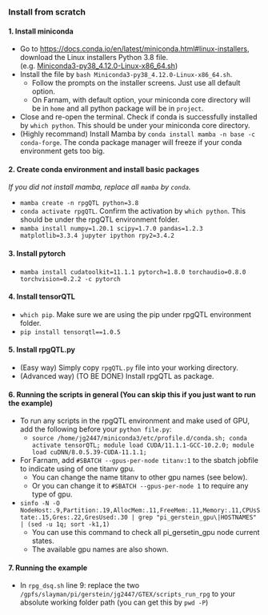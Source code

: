 ### Install from scratch
#### 1. Install miniconda
* Go to https://docs.conda.io/en/latest/miniconda.html#linux-installers, download the Linux installers Python 3.8 file.  
(e.g. [Miniconda3-py38_4.12.0-Linux-x86_64.sh](https://repo.anaconda.com/miniconda/Miniconda3-py38_4.12.0-Linux-x86_64.sh))  
* Install the file by `bash Miniconda3-py38_4.12.0-Linux-x86_64.sh`.
    * Follow the prompts on the installer screens. Just use all default option.
    * On Farnam, with default option, your miniconda core directory will be in `home` and all python package will be in `project`.
* Close and re-open the terminal. Check if conda is successfully installed by `which python`. This should be under your miniconda core directory.
* (Highly recommand) Install Mamba by `conda install mamba -n base -c conda-forge`. The conda package manager will freeze if your conda environment gets too big.

#### 2. Create conda environment and install basic packages
*If you did not install mamba, replace all `mamba` by `conda`.*
* `mamba create -n rpgQTL python=3.8`
* `conda activate rpgQTL`. Confirm the activation by `which python`. This should be under the rpgQTL environment folder.
* `mamba install numpy=1.20.1 scipy=1.7.0 pandas=1.2.3 matplotlib=3.3.4 jupyter ipython rpy2=3.4.2`

#### 3. Install pytorch
* `mamba install cudatoolkit=11.1.1 pytorch=1.8.0 torchaudio=0.8.0 torchvision=0.2.2 -c pytorch`

#### 4. Install tensorQTL
* `which pip`. Make sure we are using the pip under rpgQTL environment folder.
* `pip install tensorqtl==1.0.5`

#### 5. Install rpgQTL.py
* (Easy way) Simply copy `rpgQTL.py` file into your working directory. 
* (Advanced way) (TO BE DONE) Install rpgQTL as package.

#### 6. Running the scripts in general (You can skip this if you just want to run the example)
* To run any scripts in the rpgQTL environment and make used of GPU, add the following before your `python file.py`:
  * `source /home/jg2447/miniconda3/etc/profile.d/conda.sh; conda activate tensorQTL; module load CUDA/11.1.1-GCC-10.2.0; module load cuDNN/8.0.5.39-CUDA-11.1.1;`
* For Farnam, add `#SBATCH --gpus-per-node titanv:1` to the sbatch jobfile to indicate using of one titanv gpu.
  * You can change the name titanv to other gpu names (see below).
  * Or you can change it to `#SBATCH --gpus-per-node 1` to require any type of gpu.
* `sinfo -N -O NodeHost:.9,Partition:.19,AllocMem:.11,FreeMem:.11,Memory:.11,CPUsState:.15,Gres:.22,GresUsed:.30 | grep "pi_gerstein_gpu\|HOSTNAMES" | (sed -u 1q; sort -k1,1)`
  * You can use this command to check all pi_gersetin_gpu node current states. 
  * The available gpu names are also shown.

#### 7. Running the example
* In `rpg_dsq.sh` line 9: replace the two `/gpfs/slayman/pi/gerstein/jg2447/GTEX/scripts_run_rpg` to your absolute working folder path (you can get this by `pwd -P`)
